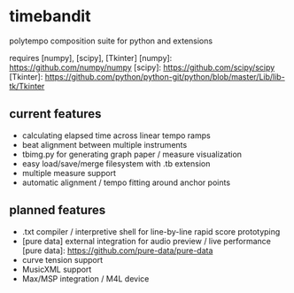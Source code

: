 # timebandit
polytempo composition suite for python and extensions

requires [numpy], [scipy], [Tkinter]
[numpy]: https://github.com/numpy/numpy
[scipy]: https://github.com/scipy/scipy
[Tkinter]: https://github.com/python/python-git/python/blob/master/Lib/lib-tk/Tkinter

## current features
* calculating elapsed time across linear tempo ramps
* beat alignment between multiple instruments
* tbimg.py for generating graph paper / measure visualization
* easy load/save/merge filesystem with .tb extension
* multiple measure support
* automatic alignment / tempo fitting around anchor points

## planned features
* .txt compiler / interpretive shell for line-by-line rapid score prototyping
* [pure data] external integration for audio preview / live performance 
[pure data]: https://github.com/pure-data/pure-data
* curve tension support
* MusicXML support
* Max/MSP integration / M4L device 
